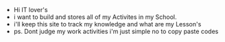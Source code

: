 - Hi IT lover's
- i want to build and stores all of my Activites in my School.
- i'll keep this site to track my knowledge and what are my Lesson's
- ps. Dont judge my work activities i'm just simple no to copy paste codes 
